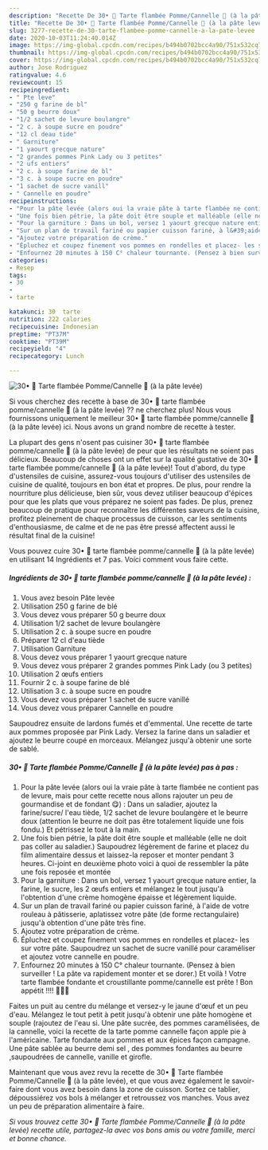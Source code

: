 ```yaml
---
description: "Recette De 30• 🍎 Tarte flambée Pomme/Cannelle 🍏 (à la pâte levée)"
title: "Recette De 30• 🍎 Tarte flambée Pomme/Cannelle 🍏 (à la pâte levée)"
slug: 3277-recette-de-30-tarte-flambee-pomme-cannelle-a-la-pate-levee
date: 2020-10-03T11:24:40.014Z
image: https://img-global.cpcdn.com/recipes/b494b0702bcc4a90/751x532cq70/30•-🍎-tarte-flambee-pommecannelle-🍏-a-la-pate-levee-photo-principale-de-la-recette.jpg
thumbnail: https://img-global.cpcdn.com/recipes/b494b0702bcc4a90/751x532cq70/30•-🍎-tarte-flambee-pommecannelle-🍏-a-la-pate-levee-photo-principale-de-la-recette.jpg
cover: https://img-global.cpcdn.com/recipes/b494b0702bcc4a90/751x532cq70/30•-🍎-tarte-flambee-pommecannelle-🍏-a-la-pate-levee-photo-principale-de-la-recette.jpg
author: Jose Rodriguez
ratingvalue: 4.6
reviewcount: 15
recipeingredient:
- " Pte leve"
- "250 g farine de bl"
- "50 g beurre doux"
- "1/2 sachet de levure boulangre"
- "2 c. à soupe sucre en poudre"
- "12 cl deau tide"
- " Garniture"
- "1 yaourt grecque nature"
- "2 grandes pommes Pink Lady ou 3 petites"
- "2 ufs entiers"
- "2 c. à soupe farine de bl"
- "3 c. à soupe sucre en poudre"
- "1 sachet de sucre vanill"
- " Cannelle en poudre"
recipeinstructions:
- "Pour la pâte levée (alors oui la vraie pâte à tarte flambée ne contient pas de levure, mais pour cette recette nous allons rajouter un peu de gourmandise et de fondant 😋) : Dans un saladier, ajoutez la farine/sucre/ l&#39;eau tiède, 1/2 sachet de levure boulangère et le beurre doux (attention le beurre ne doit pas être totalement liquide une fois fondu.) Et pétrissez le tout à la main."
- "Une fois bien pétrie, la pâte doit être souple et malléable (elle ne doit pas coller au saladier.) Saupoudrez légèrement de farine et placez du film alimentaire dessus et laissez-la reposer et monter pendant 3 heures. Ci-joint en deuxième photo voici à quoi de ressembler la pâte une fois reposée et montée"
- "Pour la garniture : Dans un bol, versez 1 yaourt grecque nature entier, la farine, le sucre, les 2 œufs entiers et mélangez le tout jusqu&#39;à l&#39;obtention d&#39;une crème homogène épaisse et légèrement liquide."
- "Sur un plan de travail fariné ou papier cuisson fariné, à l&#39;aide de votre rouleau à pâtisserie, aplatissez votre pâte (de forme rectangulaire) jusqu&#39;à obtention d&#39;une pâte très fine."
- "Ajoutez votre préparation de crème."
- "Épluchez et coupez finement vos pommes en rondelles et placez- les sur votre pâte. Saupoudrez un sachet de sucre vanillé pour caraméliser et ajoutez votre cannelle en poudre."
- "Enfournez 20 minutes à 150 C° chaleur tournante. (Pensez à bien surveiller ! La pâte va rapidement monter et se dorer.) Et voilà ! Votre tarte flambée fondante et croustillante pomme/cannelle est prête ! Bon appétit !!!! 👍🏽😘"
categories:
- Resep
tags:
- 30
- 
- tarte

katakunci: 30  tarte 
nutrition: 222 calories
recipecuisine: Indonesian
preptime: "PT37M"
cooktime: "PT39M"
recipeyield: "4"
recipecategory: Lunch

---
```



![30• 🍎 Tarte flambée Pomme/Cannelle 🍏 (à la pâte levée)](https://img-global.cpcdn.com/recipes/b494b0702bcc4a90/751x532cq70/30•-🍎-tarte-flambee-pommecannelle-🍏-a-la-pate-levee-photo-principale-de-la-recette.jpg)

Si vous cherchez des recette à base de 30• 🍎 tarte flambée pomme/cannelle 🍏 (à la pâte levée) ?? ne cherchez plus! Nous vous fournissons uniquement le meilleur 30• 🍎 tarte flambée pomme/cannelle 🍏 (à la pâte levée) ici. Nous avons un grand nombre de recette à tester.

La plupart des gens n'osent pas cuisiner 30• 🍎 tarte flambée pomme/cannelle 🍏 (à la pâte levée) de peur que les résultats ne soient pas délicieux. Beaucoup de choses ont un effet sur la qualité gustative de 30• 🍎 tarte flambée pomme/cannelle 🍏 (à la pâte levée)! Tout d'abord, du type d'ustensiles de cuisine, assurez-vous toujours d'utiliser des ustensiles de cuisine de qualité, toujours en bon état et propres. De plus, pour rendre la nourriture plus délicieuse, bien sûr, vous devez utiliser beaucoup d'épices pour que les plats que vous préparez ne soient pas fades. De plus, prenez beaucoup de pratique pour reconnaître les différentes saveurs de la cuisine, profitez pleinement de chaque processus de cuisson, car les sentiments d'enthousiasme, de calme et de ne pas être pressé affectent aussi le résultat final de la cuisine!

<!--inarticleads1-->

Vous pouvez cuire 30• 🍎 tarte flambée pomme/cannelle 🍏 (à la pâte levée) en utilisant 14 Ingrédients et 7 pas. Voici comment vous faire cette.

##### Ingrédients de 30• 🍎 tarte flambée pomme/cannelle 🍏 (à la pâte levée) :

1. Vous avez besoin  Pâte levée
1. Utilisation 250 g farine de blé
1. Vous devez vous préparer 50 g beurre doux
1. Utilisation 1/2 sachet de levure boulangère
1. Utilisation 2 c. à soupe sucre en poudre
1. Préparer 12 cl d&#39;eau tiède
1. Utilisation  Garniture
1. Vous devez vous préparer 1 yaourt grecque nature
1. Vous devez vous préparer 2 grandes pommes Pink Lady (ou 3 petites)
1. Utilisation 2 œufs entiers
1. Fournir 2 c. à soupe farine de blé
1. Utilisation 3 c. à soupe sucre en poudre
1. Vous devez vous préparer 1 sachet de sucre vanillé
1. Vous devez vous préparer  Cannelle en poudre


Saupoudrez ensuite de lardons fumés et d&#39;emmental. Une recette de tarte aux pommes proposée par Pink Lady. Versez la farine dans un saladier et ajoutez le beurre coupé en morceaux. Mélangez jusqu&#39;à obtenir une sorte de sablé. 

<!--inarticleads2-->

##### 30• 🍎 Tarte flambée Pomme/Cannelle 🍏 (à la pâte levée) pas à pas :

1. Pour la pâte levée (alors oui la vraie pâte à tarte flambée ne contient pas de levure, mais pour cette recette nous allons rajouter un peu de gourmandise et de fondant 😋) : Dans un saladier, ajoutez la farine/sucre/ l&#39;eau tiède, 1/2 sachet de levure boulangère et le beurre doux (attention le beurre ne doit pas être totalement liquide une fois fondu.) Et pétrissez le tout à la main.
1. Une fois bien pétrie, la pâte doit être souple et malléable (elle ne doit pas coller au saladier.) Saupoudrez légèrement de farine et placez du film alimentaire dessus et laissez-la reposer et monter pendant 3 heures. Ci-joint en deuxième photo voici à quoi de ressembler la pâte une fois reposée et montée
1. Pour la garniture : Dans un bol, versez 1 yaourt grecque nature entier, la farine, le sucre, les 2 œufs entiers et mélangez le tout jusqu&#39;à l&#39;obtention d&#39;une crème homogène épaisse et légèrement liquide.
1. Sur un plan de travail fariné ou papier cuisson fariné, à l&#39;aide de votre rouleau à pâtisserie, aplatissez votre pâte (de forme rectangulaire) jusqu&#39;à obtention d&#39;une pâte très fine.
1. Ajoutez votre préparation de crème.
1. Épluchez et coupez finement vos pommes en rondelles et placez- les sur votre pâte. Saupoudrez un sachet de sucre vanillé pour caraméliser et ajoutez votre cannelle en poudre.
1. Enfournez 20 minutes à 150 C° chaleur tournante. (Pensez à bien surveiller ! La pâte va rapidement monter et se dorer.) Et voilà ! Votre tarte flambée fondante et croustillante pomme/cannelle est prête ! Bon appétit !!!! 👍🏽😘


Faites un puit au centre du mélange et versez-y le jaune d&#39;œuf et un peu d&#39;eau. Mélangez le tout petit à petit jusqu&#39;à obtenir une pâte homogène et souple (rajoutez de l&#39;eau si. Une pâte sucrée, des pommes caramélisées, de la cannelle, voici la recette de la tarte pomme cannelle façon apple pie à l&#39;américaine. Tarte fondante aux pommes et aux épices façon campagne. Une pâte sablée au beurre demi sel , des pommes fondantes au beurre ,saupoudrées de cannelle, vanille et girofle. 

<!--inarticleads1-->

<p>
Maintenant que vous avez revu la recette de 30• 🍎 Tarte flambée Pomme/Cannelle 🍏 (à la pâte levée), et que vous avez également le savoir-faire dont vous avez besoin dans la zone de cuisson. Sortez ce tablier, dépoussiérez vos bols à mélanger et retroussez vos manches. Vous avez un peu de préparation alimentaire à faire.
</p>

<p>
<i>Si vous trouvez cette 30• 🍎 Tarte flambée Pomme/Cannelle 🍏 (à la pâte levée) recette utile, partagez-la avec vos bons amis ou votre famille, merci et bonne chance.</i>
</p>
